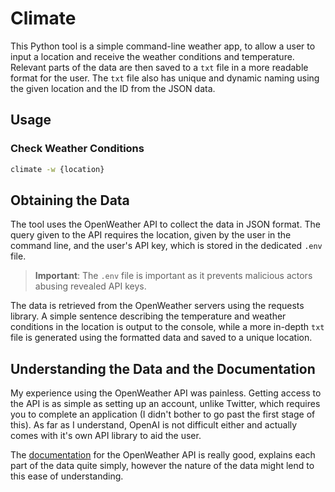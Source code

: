 # Climate

This Python tool is a simple command-line weather app, to allow a user to input a location and receive the weather conditions and temperature. Relevant parts of the data are then saved to a `txt` file in a more readable format for the user. The `txt` file also has unique and dynamic naming using the given location and the ID from the JSON data.

## Usage

### Check Weather Conditions

```bash
climate -w {location}
```

## Obtaining the Data

The tool uses the OpenWeather API to collect the data in JSON format. The query given to the API requires the location, given by the user in the command line, and the user's API key, which is stored in the dedicated `.env` file.

> **Important**: The `.env` file is important as it prevents malicious actors abusing revealed API keys.

The data is retrieved from the OpenWeather servers using the requests library. A simple sentence describing the temperature and weather conditions in the location is output to the console, while a more in-depth `txt` file is generated using the formatted data and saved to a unique location.

## Understanding the Data and the Documentation

My experience using the OpenWeather API was painless. Getting access to the API is as simple as setting up an account, unlike Twitter, which requires you to complete an application (I didn't bother to go past the first stage of this). As far as I understand, OpenAI is not difficult either and actually comes with it's own API library to aid the user.

The [documentation](https://openweathermap.org/current) for the OpenWeather API is really good, explains each part of the data quite simply, however the nature of the data might lend to this ease of understanding.

